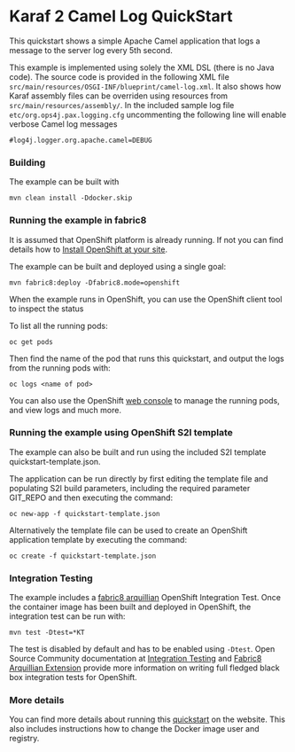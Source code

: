 # Karaf 2 Camel Log QuickStart

This quickstart shows a simple Apache Camel application that logs a message to the server log every 5th second.
 
This example is implemented using solely the XML DSL (there is no Java code). The source code is provided in the following XML file `src/main/resources/OSGI-INF/blueprint/camel-log.xml`.
It also shows how Karaf assembly files can be overriden using resources from `src/main/resources/assembly/`. In the included sample log file `etc/org.ops4j.pax.logging.cfg` uncommenting the following line will enable verbose Camel log messages

    #log4j.logger.org.apache.camel=DEBUG


### Building

The example can be built with

    mvn clean install -Ddocker.skip


### Running the example in fabric8

It is assumed that OpenShift platform is already running. If not you can find details how to [Install OpenShift at your site](https://docs.openshift.com/enterprise/3.1/install_config/install/index.html).

The example can be built and deployed using a single goal:

    mvn fabric8:deploy -Dfabric8.mode=openshift

When the example runs in OpenShift, you can use the OpenShift client tool to inspect the status

To list all the running pods:

    oc get pods

Then find the name of the pod that runs this quickstart, and output the logs from the running pods with:

    oc logs <name of pod>

You can also use the OpenShift [web console](https://docs.openshift.com/enterprise/3.1/getting_started/developers/developers_console.html#tutorial-video) to manage the
running pods, and view logs and much more.


### Running the example using OpenShift S2I template

The example can also be built and run using the included S2I template quickstart-template.json.

The application can be run directly by first editing the template file and populating S2I build parameters, including the required parameter GIT_REPO and then executing the command:

    oc new-app -f quickstart-template.json

Alternatively the template file can be used to create an OpenShift application template by executing the command:

    oc create -f quickstart-template.json


### Integration Testing

The example includes a [fabric8 arquillian](https://github.com/fabric8io/fabric8/tree/v2.2.170.redhat/components/fabric8-arquillian) OpenShift Integration Test. 
Once the container image has been built and deployed in OpenShift, the integration test can be run with:

    mvn test -Dtest=*KT

The test is disabled by default and has to be enabled using `-Dtest`. Open Source Community documentation at [Integration Testing](https://fabric8.io/guide/testing.html) and [Fabric8 Arquillian Extension](https://fabric8.io/guide/arquillian.html) provide more information on writing full fledged black box integration tests for OpenShift. 


### More details

You can find more details about running this [quickstart](http://fabric8.io/guide/quickstarts/running.html) on the website. This also includes instructions how to change the Docker image user and registry.

